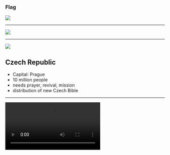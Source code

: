 ### Flag

![](https://upload.wikimedia.org/wikipedia/commons/c/cb/Flag_of_the_Czech_Republic.svg)

---

![](https://upload.wikimedia.org/wikipedia/commons/thumb/3/31/EU-Czech_Republic.svg/1284px-EU-Czech_Republic.svg.png)

---

![](https://res.cloudinary.com/kiekies/image/upload/v1655056501/prayer/gbbot3gj5r1gwgvouf9u.jpg)

## Czech Republic

- Capital: Prague
- 10 million people
- needs prayer, revival, mission
- distribution of new Czech Bible

---

![](https://storage.googleapis.com/prayer-videos/country/czech-republic.mp4)
